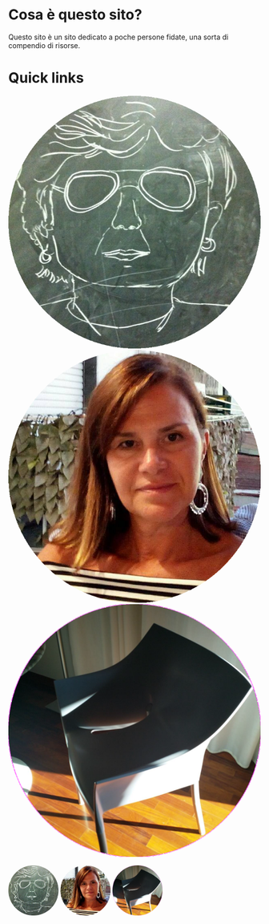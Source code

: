 # Cosa è questo sito?
Questo sito è un sito dedicato a poche persone fidate, una sorta di compendio di risorse.


# Quick links
[![Dona Condo](/resources/Condorelli.png)](https://battaglinicv19.webex.com/meet/macciu2)
[![Belloni](/resources/Belloni.png)](https://battaglinicv19.webex.com/join/bellonidaniela2016)
[![Ciaccia](/resources/ciaccia.png)](https://battaglinicv19.webex.com/meet/arch.ciaccia)

<a href="https://battaglinicv19.webex.com/meet/macciu2"><img alt="Condorelli" width="100px" src="/resources/condorelli.png"/></a>
<a href="https://battaglinicv19.webex.com/join/bellonidaniela2016"><img alt="Belloni" width="100px" src="/resources/belloni.png"/></a>
<a href="https://battaglinicv19.webex.com/meet/arch.ciaccia"><img alt="Ciaccia" width="100px" src="/resources/ciaccia.png"/></a>
